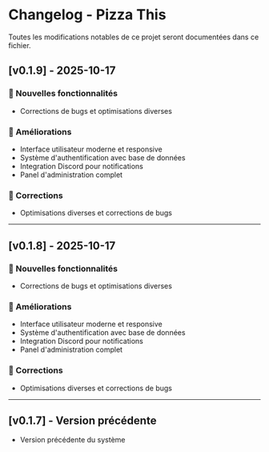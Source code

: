 # Changelog - Pizza This

Toutes les modifications notables de ce projet seront documentées dans ce fichier.

## [v0.1.9] - 2025-10-17

### 🎉 Nouvelles fonctionnalités
- Corrections de bugs et optimisations diverses

### 🔧 Améliorations
- Interface utilisateur moderne et responsive
- Système d'authentification avec base de données
- Integration Discord pour notifications
- Panel d'administration complet

### 🐛 Corrections
- Optimisations diverses et corrections de bugs

---


## [v0.1.8] - 2025-10-17

### 🎉 Nouvelles fonctionnalités
- Corrections de bugs et optimisations diverses

### 🔧 Améliorations
- Interface utilisateur moderne et responsive
- Système d'authentification avec base de données
- Integration Discord pour notifications
- Panel d'administration complet

### 🐛 Corrections
- Optimisations diverses et corrections de bugs

---

## [v0.1.7] - Version précédente
- Version précédente du système
